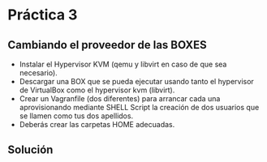 # Práctica 3

## Cambiando el proveedor de las BOXES

- Instalar el Hypervisor KVM (qemu y libvirt en caso de que sea necesario).
- Descargar una BOX que se pueda ejecutar usando tanto el hypervisor de VirtualBox como el hypervisor kvm (libvirt).
- Crear un Vagranfile (dos diferentes) para arrancar cada una aprovisionando mediante SHELL Script la creación de dos usuarios que se llamen como tus dos apellidos.
- Deberás crear las carpetas HOME adecuadas.

## Solución
